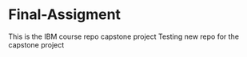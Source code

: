 # Final-Assigment
This is the IBM course repo capstone project
Testing new repo for the capstone project
